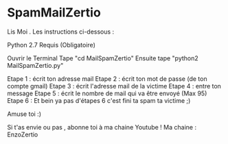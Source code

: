 # SpamMailZertio
Lis Moi . 
Les instructions ci-dessous :

Python 2.7 Requis (Obligatoire)

Ouvrir le Terminal
Tape "cd MailSpamZertio"
Ensuite tape "python2 MailSpamZertio.py"

Etape 1 : écrit ton adresse mail
Etape 2 : écrit ton mot de passe (de ton compte gmail)
Etape 3 : écrit l'adresse mail de la victime
Etape 4 : entre ton message 
Etape 5 : écrit le nombre de mail qui va être envoyé (Max 95)
Etape 6 : Et bein ya pas d'étapes 6 c'est fini ta spam ta victime ;)

Amuse toi :) 

Si t'as envie ou pas , abonne toi à ma chaine Youtube !
Ma chaine : EnzoZertio
